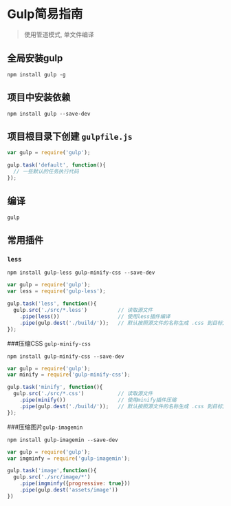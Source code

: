 # Gulp简易指南

> 使用管道模式, 单文件编译

## 全局安装gulp

```Shell
npm install gulp -g
```



## 项目中安装依赖

```shell
npm install gulp --save-dev
```



## 项目根目录下创建 `gulpfile.js`

```javascript
var gulp = require('gulp');

gulp.task('default', function(){
  // 一些默认的任务执行代码
});
```



## 编译

```Shell
gulp
```



## 常用插件

### `less` 

`npm install gulp-less gulp-minify-css --save-dev`

```Javascript
var gulp = require('gulp');
var less = require('gulp-less');

gulp.task('less', function(){
  gulp.src('./src/*.less')			// 读取源文件
  	.pipe(less()) 					// 使用less插件编译
  	.pipe(gulp.dest('./build/')); 	// 默认按照源文件的名称生成 .css 到目标文件夹
});
```

###压缩CSS `gulp-minify-css`

`npm install gulp-minify-css --save-dev`

```javascript
var gulp = require('gulp');
var minify = require('gulp-minify-css');

gulp.task('minify', function(){
  gulp.src('./src/*.css')			// 读取源文件
	.pipe(minify()) 				// 使用minify插件压缩
  	.pipe(gulp.dest('./build/')); 	// 默认按照源文件的名称生成 .css 到目标文件夹
});
```

###压缩图片`gulp-imagemin`

`npm install gulp-imagemin --save-dev`

```javascript
var gulp = require('gulp');
var imgminfy = require('gulp-imagemin');

gulp.task('image',function(){
  gulp.src('./src/image/*')
    .pipe(imgminfy({progressive: true}))
    .pipe(gulp.dest('assets/image'))
})
```

